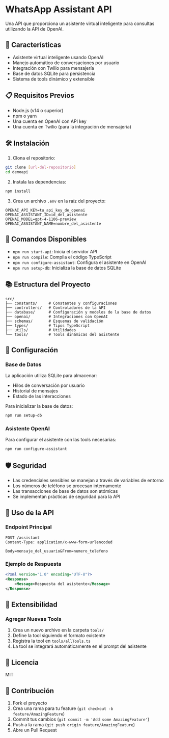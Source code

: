# WhatsApp Assistant API

Una API que proporciona un asistente virtual inteligente para consultas utilizando la API de OpenAI.

## 🚀 Características

- Asistente virtual inteligente usando OpenAI
- Manejo automático de conversaciones por usuario
- Integración con Twilio para mensajería
- Base de datos SQLite para persistencia
- Sistema de tools dinámico y extensible

## 📋 Requisitos Previos

- Node.js (v14 o superior)
- npm o yarn
- Una cuenta en OpenAI con API key
- Una cuenta en Twilio (para la integración de mensajería)

## 🛠️ Instalación

1. Clona el repositorio:
```bash
git clone [url-del-repositorio]
cd demoapi
```

2. Instala las dependencias:
```bash
npm install
```

3. Crea un archivo `.env` en la raíz del proyecto:
```env
OPENAI_API_KEY=tu_api_key_de_openai
OPENAI_ASSISTANT_ID=id_del_asistente
OPENAI_MODEL=gpt-4-1106-preview
OPENAI_ASSISTANT_NAME=nombre_del_asistente
```

## 🚀 Comandos Disponibles

- `npm run start-api`: Inicia el servidor API
- `npm run compile`: Compila el código TypeScript
- `npm run configure-assistant`: Configura el asistente en OpenAI
- `npm run setup-db`: Inicializa la base de datos SQLite

## 📚 Estructura del Proyecto

```
src/
├── constants/     # Constantes y configuraciones
├── controllers/   # Controladores de la API
├── database/      # Configuración y modelos de la base de datos
├── openai/        # Integraciones con OpenAI
├── schemas/       # Esquemas de validación
├── types/         # Tipos TypeScript
├── utils/         # Utilidades
└── tools/         # Tools dinámicas del asistente
```

## 🔧 Configuración

### Base de Datos
La aplicación utiliza SQLite para almacenar:
- Hilos de conversación por usuario
- Historial de mensajes
- Estado de las interacciones

Para inicializar la base de datos:
```bash
npm run setup-db
```

### Asistente OpenAI
Para configurar el asistente con las tools necesarias:
```bash
npm run configure-assistant
```

## 🛡️ Seguridad

- Las credenciales sensibles se manejan a través de variables de entorno
- Los números de teléfono se procesan internamente
- Las transacciones de base de datos son atómicas
- Se implementan prácticas de seguridad para la API

## 📝 Uso de la API

### Endpoint Principal
```http
POST /assistant
Content-Type: application/x-www-form-urlencoded

Body=mensaje_del_usuario&From=numero_telefono
```

### Ejemplo de Respuesta
```xml
<?xml version="1.0" encoding="UTF-8"?>
<Response>
    <Message>Respuesta del asistente</Message>
</Response>
```

## 🔄 Extensibilidad

### Agregar Nuevas Tools
1. Crea un nuevo archivo en la carpeta `tools/`
2. Define la tool siguiendo el formato existente
3. Registra la tool en `tools/allTools.ts`
4. La tool se integrará automáticamente en el prompt del asistente

## 📄 Licencia

MIT

## 👥 Contribución

1. Fork el proyecto
2. Crea una rama para tu feature (`git checkout -b feature/AmazingFeature`)
3. Commit tus cambios (`git commit -m 'Add some AmazingFeature'`)
4. Push a la rama (`git push origin feature/AmazingFeature`)
5. Abre un Pull Request 